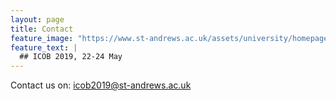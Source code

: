 ```yaml
---
layout: page
title: Contact
feature_image: "https://www.st-andrews.ac.uk/assets/university/homepage/images/hero-banner/st-andrews-hero-banner-sep-2018.jpg"
feature_text: |
  ## ICOB 2019, 22-24 May
---
```


Contact us on: [icob2019@st-andrews.ac.uk](mailto:icob2019@st-andrews.ac.uk)
